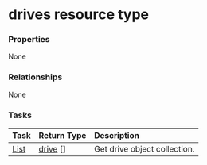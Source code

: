 # drives resource type



### Properties
None

### Relationships
None


### Tasks

| Task		   | Return Type	|Description|
|:---------------|:--------|:----------|
|[List](../api/drive_list.md) | [drive](drive.md) [] |Get drive object collection. |

<!-- uuid: 35e8ee1a-78fa-42bf-95be-2aa35ae1db74
2015-10-15 16:17:31 UTC -->
<!-- {
  "type": "#page.annotation",
  "description": "drives resource",
  "keywords": "",
  "section": "documentation",
  "tocPath": ""
}-->